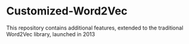 # Customized-Word2Vec
This repository contains additional features, extended to the traditional Word2Vec library, launched in 2013
